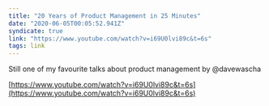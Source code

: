 ```yaml
---
title: "20 Years of Product Management in 25 Minutes"
date: "2020-06-05T00:05:52.941Z"
syndicate: true
link: "https://www.youtube.com/watch?v=i69U0lvi89c&t=6s"
tags: link
---
```


Still one of my favourite talks about product management by @davewascha

[https://www.youtube.com/watch?v=i69U0lvi89c&t=6s](https://www.youtube.com/watch?v=i69U0lvi89c&t=6s)